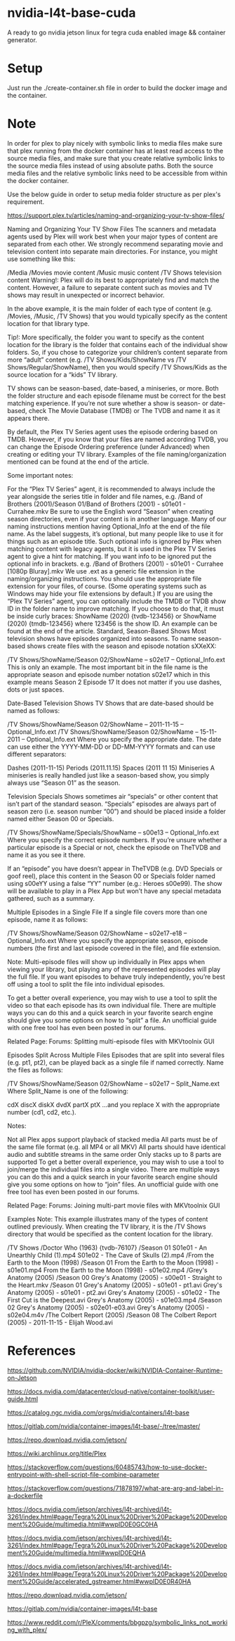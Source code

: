 # nvidia-l4t-base-cuda
A ready to go nvidia jetson linux for tegra cuda enabled image && container generator.

# Setup
Just run the ./create-container.sh file in order to build the docker image and the container.

# Note

In order for plex to play nicely with symbolic links to media files make sure that plex running from the docker container has at least read access to the source media files, and make sure that you create relative symbolic links to the source media files instead of using absolute paths. Both the source media files and the relative symbolic links need to be accessible from within the docker container.

Use the below guide in order to setup media folder structure as per plex's requirement.

https://support.plex.tv/articles/naming-and-organizing-your-tv-show-files/

Naming and Organizing Your TV Show Files
The scanners and metadata agents used by Plex will work best when your major types of content are separated from each other. We strongly recommend separating movie and television content into separate main directories. For instance, you might use something like this:

/Media
   /Movies
      movie content
   /Music
      music content
   /TV Shows
      television content
Warning!: Plex will do its best to appropriately find and match the content. However, a failure to separate content such as movies and TV shows may result in unexpected or incorrect behavior.

In the above example, it is the main folder of each type of content (e.g. /Movies, /Music, /TV Shows) that you would typically specify as the content location for that library type.

Tip!: More specifically, the folder you want to specify as the content location for the library is the folder that contains each of the individual show folders. So, if you chose to categorize your children’s content separate from more “adult” content (e.g. /TV Shows/Kids/ShowName vs /TV Shows/Regular/ShowName), then you would specify /TV Shows/Kids as the source location for a “kids” TV library.

TV shows can be season-based, date-based, a miniseries, or more. Both the folder structure and each episode filename must be correct for the best matching experience. If you’re not sure whether a show is season- or date-based, check The Movie Database (TMDB) or The TVDB and name it as it appears there.

By default, the Plex TV Series agent uses the episode ordering based on TMDB. However, if you know that your files are named according TVDB, you can change the Episode Ordering preference (under Advanced) when creating or editing your TV library. Examples of the file naming/organization mentioned can be found at the end of the article.

Some important notes:

For the “Plex TV Series” agent, it is recommended to always include the year alongside the series title in folder and file names, e.g. /Band of Brothers (2001)/Season 01/Band of Brothers (2001) - s01e01 - Currahee.mkv
Be sure to use the English word “Season” when creating season directories, even if your content is in another language.
Many of our naming instructions mention having Optional_Info at the end of the file name. As the label suggests, it’s optional, but many people like to use it for things such as an episode title. Such optional info is ignored by Plex when matching content with legacy agents, but it is used in the Plex TV Series agent to give a hint for matching. If you want info to be ignored put the optional info in brackets. e.g. /Band of Brothers (2001) - s01e01 - Currahee [1080p Bluray].mkv
We use .ext as a generic file extension in the naming/organizing instructions. You should use the appropriate file extension for your files, of course. (Some operating systems such as Windows may hide your file extensions by default.)
If you are using the “Plex TV Series” agent, you can optionally include the TMDB or TVDB show ID in the folder name to improve matching. If you choose to do that, it must be inside curly braces: ShowName (2020) {tvdb-123456} or ShowName (2020) {tmdb-123456} where 123456 is the show ID. An example can be found at the end of the article.
Standard, Season-Based Shows
Most television shows have episodes organized into seasons. To name season-based shows create files with the season and episode notation sXXeXX:

/TV Shows/ShowName/Season 02/ShowName – s02e17 – Optional_Info.ext
This is only an example. The most important bit in the file name is the appropriate season and episode number notation s02e17 which in this example means Season 2 Episode 17 It does not matter if you use dashes, dots or just spaces.

Date-Based Television Shows
TV Shows that are date-based should be named as follows:

/TV Shows/ShowName/Season 02/ShowName – 2011-11-15 – Optional_Info.ext
/TV Shows/ShowName/Season 02/ShowName – 15-11-2011 – Optional_Info.ext
Where you specify the appropriate date. The date can use either the YYYY-MM-DD or DD-MM-YYYY formats and can use different separators:

Dashes (2011-11-15)
Periods (2011.11.15)
Spaces (2011 11 15)
Miniseries
A miniseries is really handled just like a season-based show, you simply always use “Season 01” as the season.

Television Specials
Shows sometimes air “specials” or other content that isn’t part of the standard season. “Specials” episodes are always part of season zero (i.e. season number “00”)  and should be placed inside a folder named either Season 00 or Specials.

/TV Shows/ShowName/Specials/ShowName – s00e13 – Optional_Info.ext
Where you specify the correct episode numbers. If you’re unsure whether a particular episode is a Special or not, check the episode on TheTVDB and name it as you see it there.

If an “episode” you have doesn’t appear in TheTVDB (e.g. DVD Specials or goof reel), place this content in the Season 00 or Specials folder named using s00eYY using a false “YY” number (e.g.: Heroes s00e99). The show will be available to play in a Plex App but won’t have any special metadata gathered, such as a summary.

Multiple Episodes in a Single File
If a single file covers more than one episode, name it as follows:

/TV Shows/ShowName/Season 02/ShowName – s02e17-e18 – Optional_Info.ext
Where you specify the appropriate season, episode numbers (the first and last episode covered in the file), and file extension.

Note: Multi-episode files will show up individually in Plex apps when viewing your library, but playing any of the represented episodes will play the full file. If you want episodes to behave truly independently, you’re best off using a tool to split the file into individual episodes.

To get a better overall experience, you may wish to use a tool to split the video so that each episode has its own individual file. There are multiple ways you can do this and a quick search in your favorite search engine should give you some options on how to “split” a file. An unofficial guide with one free tool has even been posted in our forums.

Related Page: Forums: Splitting multi-episode files with MKVtoolnix GUI

Episodes Split Across Multiple Files
Episodes that are split into several files (e.g. pt1, pt2), can be played back as a single file if named correctly. Name the files as follows:

/TV Shows/ShowName/Season 02/ShowName – s02e17 – Split_Name.ext
Where Split_Name is one of the following:

cdX
discX
diskX
dvdX
partX
ptX
…and you replace X with the appropriate number (cd1, cd2, etc.).

Notes:

Not all Plex apps support playback of stacked media
All parts must be of the same file format (e.g. all MP4 or all MKV)
All parts should have identical audio and subtitle streams in the same order
Only stacks up to 8 parts are supported
To get a better overall experience, you may wish to use a tool to join/merge the individual files into a single video. There are multiple ways you can do this and a quick search in your favorite search engine should give you some options on how to “join” files. An unofficial guide with one free tool has even been posted in our forums.

Related Page: Forums: Joining multi-part movie files with MKVtoolnix GUI

Examples
Note: This example illustrates many of the types of content outlined previously. When creating the TV library, it is the /TV Shows directory that would be specified as the content location for the library.

/TV Shows
   /Doctor Who (1963) {tvdb-76107}
      /Season 01
         S01e01 - An Unearthly Child (1).mp4
         S01e02 - The Cave of Skulls (2).mp4
   /From the Earth to the Moon (1998)
      /Season 01
         From the Earth to the Moon (1998) - s01e01.mp4
         From the Earth to the Moon (1998) - s01e02.mp4
   /Grey's Anatomy (2005)
      /Season 00
         Grey's Anatomy (2005) - s00e01 - Straight to the Heart.mkv
      /Season 01
         Grey's Anatomy (2005) - s01e01 - pt1.avi
         Grey's Anatomy (2005) - s01e01 - pt2.avi
         Grey's Anatomy (2005) - s01e02 - The First Cut is the Deepest.avi
         Grey's Anatomy (2005) - s01e03.mp4
      /Season 02
         Grey's Anatomy (2005) - s02e01-e03.avi
         Grey's Anatomy (2005) - s02e04.m4v
   /The Colbert Report (2005)
      /Season 08
         The Colbert Report (2005) - 2011-11-15 - Elijah Wood.avi

# References

https://github.com/NVIDIA/nvidia-docker/wiki/NVIDIA-Container-Runtime-on-Jetson

https://docs.nvidia.com/datacenter/cloud-native/container-toolkit/user-guide.html

https://catalog.ngc.nvidia.com/orgs/nvidia/containers/l4t-base

https://gitlab.com/nvidia/container-images/l4t-base/-/tree/master/

https://repo.download.nvidia.com/jetson/

https://wiki.archlinux.org/title/Plex

https://stackoverflow.com/questions/60485743/how-to-use-docker-entrypoint-with-shell-script-file-combine-parameter

https://stackoverflow.com/questions/71878197/what-are-arg-and-label-in-a-dockerfile

https://docs.nvidia.com/jetson/archives/l4t-archived/l4t-3261/index.html#page/Tegra%20Linux%20Driver%20Package%20Development%20Guide/multimedia.html#wwpID0E0GC0HA

https://docs.nvidia.com/jetson/archives/l4t-archived/l4t-3261/index.html#page/Tegra%20Linux%20Driver%20Package%20Development%20Guide/multimedia.html#wwpID0EQHA

https://docs.nvidia.com/jetson/archives/l4t-archived/l4t-3261/index.html#page/Tegra%20Linux%20Driver%20Package%20Development%20Guide/accelerated_gstreamer.html#wwpID0E0R40HA

https://repo.download.nvidia.com/jetson/

https://gitlab.com/nvidia/container-images/l4t-base

https://www.reddit.com/r/PleX/comments/bbgpzg/symbolic_links_not_working_with_plex/
